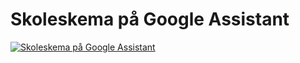 # Skoleskema på Google Assistant

[![Skoleskema på Google Assistant](https://img.youtube.com/vi/tJLz6i3Vd38/0.jpg)](https://www.youtube.com/watch?v=tJLz6i3Vd38)

